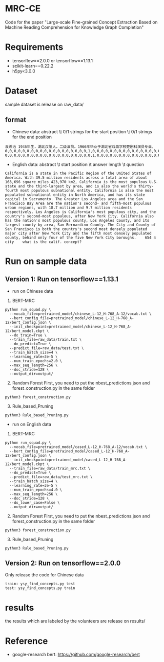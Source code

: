 # MRC-CE
Code for the paper "Large-scale Fine-grained Concept Extraction Based on Machine Reading Comprehension for Knowledge Graph Completion"

# Requirements
- tensorflow==2.0.0  or  tensorflow==1.13.1
- scikit-learn==0.22.2  
- h5py<3.0.0

# Dataset
sample dataset is release on raw_data/
## format
- Chinese data: abstract \t 0/1 strings for the start position \t 0/1 strings for the end position
```
袁希治 1946年生，湖北汉阳人。二级演员。1966年毕业于湖北省戏曲学校楚剧科演员专业。	0,0,0,0,0,0,0,0,0,0,0,0,0,0,0,0,0,0,0,1,0,0,0,0,0,0,0,0,0,0,0,0,0,0,0,0,0,0,0,0,0,0,0,0,0	0,0,0,0,0,0,0,0,0,0,0,0,0,0,0,0,0,0,0,0,1,0,0,0,0,0,0,0,0,0,0,0,0,0,0,0,0,0,0,0,0,0,0,0,0
```
- English data: abstract \t start position \t answer length \t question
```
California is a state in the Pacific Region of the United States of America. With 39.5 million residents across a total area of about 163,696 square miles 423,970 km2, California is the most populous U.S. state and the third-largest by area, and is also the world's thirty-fourth most populous subnational entity. California is also the most populated subnational entity in North America, and has its state capital in Sacramento. The Greater Los Angeles area and the San Francisco Bay Area are the nation's second- and fifth-most populous urban regions, with 18.7 million and 9.7 million residents respectively. Los Angeles is California's most populous city, and the country's second-most populous, after New York City. California also has the nation's most populous county, Los Angeles County, and its largest county by area, San Bernardino County. The City and County of San Francisco is both the country's second most densely populated major city after New York City and the fifth most densely populated county, behind only four of the five New York City boroughs.	654	4	city	what is the calif. concept?
```

# Run on sample data
## Version 1: Run on tensorflow==1.13.1
- run on Chinese data
1. BERT-MRC
```
python run_squad.py \
  --vocab_file=pretrained_model/chinese_L-12_H-768_A-12/vocab.txt \
  --bert_config_file=pretrained_model/chinese_L-12_H-768_A-12/bert_config.json \
  --init_checkpoint=pretrained_model/chinese_L-12_H-768_A-12/bert_model.ckpt \
  --do_train=True \
  --train_file=raw_data/train.txt \
  --do_predict=True \
  --predict_file=raw_data/test.txt \
  --train_batch_size=4 \
  --learning_rate=3e-5 \
  --num_train_epochs=2.0 \
  --max_seq_length=256 \
  --doc_stride=128 \
  --output_dir=output/
```
2. Random Forest
First, you need to put the nbest_predictions.json and forest_construction.py in the same folder
```
python3 forest_construction.py
```
3. Rule_based_Pruning
```
python3 Rule_based_Pruning.py
```
- run on English data
1. BERT-MRC
```
python run_squad.py \
  --vocab_file=pretrained_model/cased_L-12_H-768_A-12/vocab.txt \
  --bert_config_file=pretrained_model/cased_L-12_H-768_A-12/bert_config.json \
  --init_checkpoint=pretrained_model/cased_L-12_H-768_A-12/bert_model.ckpt \
  --train_file=raw_data/train_mrc.txt \
  --do_predict=True \
  --predict_file=raw_data/test_mrc.txt \
  --train_batch_size=4 \
  --learning_rate=3e-5 \
  --num_train_epochs=4.0 \
  --max_seq_length=256 \
  --doc_stride=128 \
  --do_lower_case=False \
  --output_dir=output/
```
2. Random Forest
First, you need to put the nbest_predictions.json and forest_construction.py in the same folder
```
python3 forest_construction.py
```
3. Rule_based_Pruning
```
python3 Rule_based_Pruning.py
```
## Version 2: Run on tensorflow==2.0.0
Only release the code for Chinese data
```
train: ysy_find_concepts.py test
test: ysy_find_concepts.py train
```
# results
the results which are labeled by the volunteers are release on results/

# Reference
- google-research bert: <https://github.com/google-research/bert>
